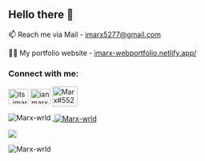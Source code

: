 <h2 align="left">Hello there 👋</h2>

📫 Reach me via Mail  - imarx5277@gmail.com

👨‍💻 My portfolio website - [imarx-webportfolio.netlify.app/](https://imarx-webportfolio.netlify.app/)

<h3 align="left">Connect with me:</h3>
<p align="left">
<a href="https://twitter.com/its_imarx" target="blank"><img align="center" src="https://raw.githubusercontent.com/rahuldkjain/github-profile-readme-generator/master/src/images/icons/Social/twitter.svg" alt="its_imarx" height="30" width="40"/></a>
<a href="https://linkedin.com/in/ian marx" target="blank"><img align="center" src="https://raw.githubusercontent.com/rahuldkjain/github-profile-readme-generator/master/src/images/icons/Social/linked-in-alt.svg" alt="ian marx" height="30" width="40"/></a>
<a href="https://discordapp.com/users/Marx#5523" target="blank"><img align="center" src="https://raw.githubusercontent.com/rahuldkjain/github-profile-readme-generator/master/src/images/icons/Social/discord.svg" alt="Marx#5523" height="40" width="50"/>

<p><img align="left" src="https://github-readme-stats.vercel.app/api/top-langs?username=Marx-wrld&show_icons=true&theme=tokyonight&locale=en&layout=compact" alt="Marx-wrld"/></p>

<p>&nbsp;<img align="center" src="https://github-readme-stats.vercel.app/api?username=Marx-wrld&show_icons=true&theme=tokyonight&locale=en" alt="Marx-wrld"/></p>

<p align="left">
  <a href="https://skillicons.dev">
    <img src="https://skillicons.dev/icons?i=kotlin,flutter,tailwind,rust,nextjs,react,sass,mongodb,php" />
  </a>
</p>

<p><img align="center" src="https://github-readme-streak-stats.herokuapp.com/?user=Marx-wrld&theme=tokyonight" alt="Marx-wrld"/></p>
